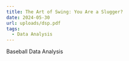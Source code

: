 ```yaml
---
title: The Art of Swing: You Are a Slugger?
date: 2024-05-30
url: uploads/dsp.pdf
tags:
  - Data Analysis
---
```


Baseball Data Analysis

<!--more-->
